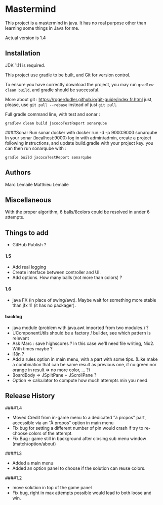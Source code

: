 # Mastermind

This project is a mastermind in java. It has no real purpose other than learning some things in Java for me.

Actual version is 1.4

## Installation

JDK 1.11 is required.

This project use gradle to be built, and Git for version control.

To ensure you have correctly download the project,
you may run `gradlew clean build`,
and gradle should be successful.

More about git :
https://rogerdudler.github.io/git-guide/index.fr.html
just, please, use `git pull --rebase` instead of just `git pull`.

Full gradle command line, with test and sonar :
``` shell script
gradlew clean build jacocoTestReport sonarqube
```

####Sonar
Run sonar docker with docker run -d -p 9000:9000 sonarqube
In your sonar (localhost:9000) log in with admin/admin,
create a project following instructions,
and update build.gradle with your project key.
you can then run sonarqube with :
```shell script
gradle build jacocoTestReport sonarqube
``` 


## Authors

Marc Lemaile
Matthieu Lemaile

## Miscellaneous

With the proper algorithm, 6 balls/8colors could be resolved in under 6 attempts.

## Things to add

* GitHub Publish ?
#### 1.5
* Add real logging
* Create interface between controller and UI.
* Add options. How many balls (not more than colors) ?
#### 1.6 
* java FX (in place of swing/awt). Maybe wait for something more stable than jfx 11 (it has no packager).

#### backlog
* java module (problem with java.awt imported from two modules.) ?
* UComponentUtils should be a factory / builder, see which pattern is relevant
* Ask Marc : save highscores ? In this case we'll need file writing, Nio2. With times maybe ?
* i18n ?
* Add a rules option in main menu, with a part with some tips. (Like make a combination that can be same result as previous one, if no green nor orange in result => no more color, ... ?)
* BoardBody => JSplitPane + JScrollPane ?
* Option => calculator to compute how much attempts min you need.

## Release History

####1.4
* Moved Credit from in-game menu to a dedicated "à propos" part, accessible via an "À propos" option in main menu
* Fix bug for setting a different number of pin would crash if try to re-choose colors of the attempt.
* Fix Bug : game still in background after closing sub menu window (match/option/about)

####1.3
* Added a main menu
* Added an option panel to choose if the solution can reuse colors.

####1.2
* move solution in top of the game panel
* Fix bug, right in max attempts possible would lead to both loose and win.